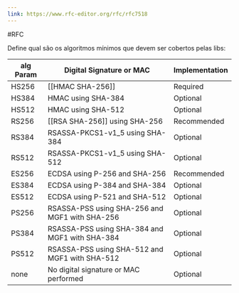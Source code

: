 ```yaml
---
link: https://www.rfc-editor.org/rfc/rfc7518
---
```

#RFC

Define qual são os algoritmos mínimos que devem ser cobertos pelas libs:


| alg Param | Digital Signature or MAC      | Implementation |
|-----------|-------------------------------|----------------|
| HS256     | [[HMAC SHA-256]]            | Required       |
| HS384     | HMAC using SHA-384            | Optional       |
| HS512     | HMAC using SHA-512            | Optional       |
| RS256     | [[RSA SHA-256]] using  SHA-256     | Recommended    |
| RS384     | RSASSA-PKCS1-v1_5 using  SHA-384      | Optional       |
| RS512     | RSASSA-PKCS1-v1_5 using  SHA-512    | Optional       |
| ES256     | ECDSA using P-256 and SHA-256 | Recommended    |
| ES384     | ECDSA using P-384 and SHA-384 | Optional       |
| ES512     | ECDSA using P-521 and SHA-512 | Optional       |
| PS256     | RSASSA-PSS using SHA-256 and   MGF1 with SHA-256 | Optional       |
| PS384     | RSASSA-PSS using SHA-384 and  MGF1 with SHA-384 | Optional       |
| PS512     | RSASSA-PSS using SHA-512 and   MGF1 with SHA-512 | Optional       |
| none      | No digital signature or MAC  performed | Optional       |


   